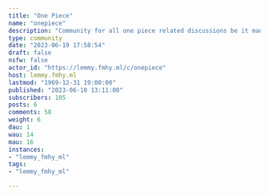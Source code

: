 ```yaml
---
title: "One Piece" 
name: "onepiece"
description: "Community for all one piece related discussions be it manga, anime, art or merchandise"
type: community
date: "2023-06-19 17:58:54"
draft: false
nsfw: false
actor_id: "https://lemmy.fmhy.ml/c/onepiece"
host: lemmy.fmhy.ml
lastmod: "1969-12-31 19:00:00"
published: "2023-06-10 13:11:08"
subscribers: 105
posts: 6
comments: 58
weight: 6
dau: 1
wau: 14
mau: 16
instances:
- "lemmy_fmhy_ml"
tags: 
- "lemmy_fmhy_ml"

---
```

